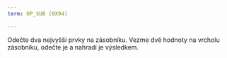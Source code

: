 ```yaml
---
term: OP_SUB (0X94)

---
```

Odečte dva nejvyšší prvky na zásobníku. Vezme dvě hodnoty na vrcholu zásobníku, odečte je a nahradí je výsledkem.